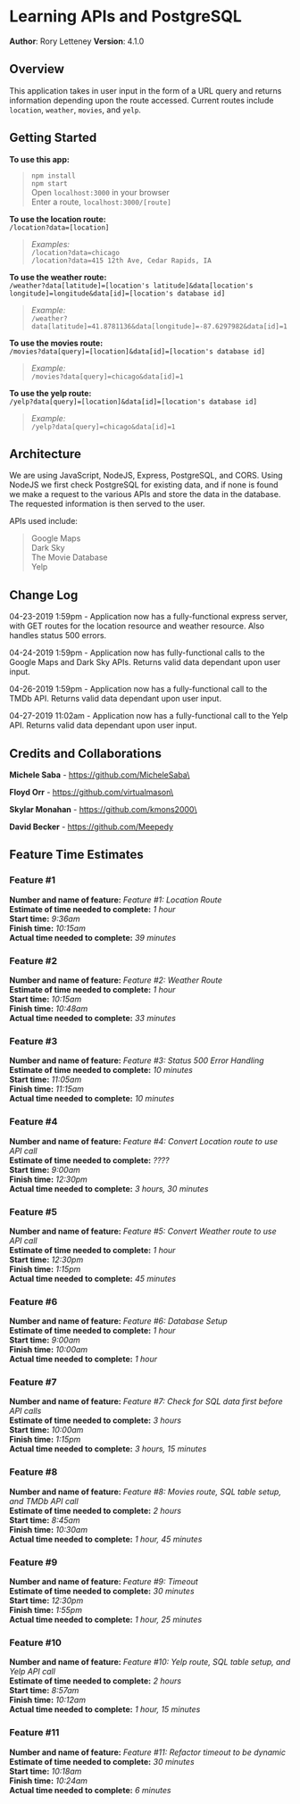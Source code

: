 # Learning APIs and PostgreSQL

**Author**: Rory Letteney
**Version**: 4.1.0

## Overview
This application takes in user input in the form of a URL query and returns information depending upon the route accessed. Current routes include `location`, `weather`, `movies`, and `yelp`.

## Getting Started
**To use this app:**
> `npm install`\
> `npm start`\
> Open `localhost:3000` in your browser\
> Enter a route, `localhost:3000/[route]`

**To use the location route:**\
`/location?data=[location]`

> *Examples:*\
> `/location?data=chicago`\
> `/location?data=415 12th Ave, Cedar Rapids, IA`

**To use the weather route:**\
`/weather?data[latitude]=[location's latitude]&data[location's longitude]=longitude&data[id]=[location's database id]`

> *Example:*\
> `/weather?data[latitude]=41.8781136&data[longitude]=-87.6297982&data[id]=1`

**To use the movies route:**\
`/movies?data[query]=[location]&data[id]=[location's database id]`

> *Example:*\
> `/movies?data[query]=chicago&data[id]=1`

**To use the yelp route:**\
`/yelp?data[query]=[location]&data[id]=[location's database id]`

> *Example:*\
> `/yelp?data[query]=chicago&data[id]=1`

## Architecture
We are using JavaScript, NodeJS, Express, PostgreSQL, and CORS. Using NodeJS we first check PostgreSQL for existing data, and if none is found we make a request to the various APIs and store the data in the database. The requested information is then served to the user.

APIs used include:
> Google Maps\
> Dark Sky\
> The Movie Database\
> Yelp

## Change Log
04-23-2019 1:59pm - Application now has a fully-functional express server, with GET routes for the location resource and weather resource. Also handles status 500 errors.

04-24-2019 1:59pm - Application now has fully-functional calls to the Google Maps and Dark Sky APIs. Returns valid data dependant upon user input.

04-26-2019 1:59pm - Application now has a fully-functional call to the TMDb API. Returns valid data dependant upon user input.

04-27-2019 11:02am - Application now has a fully-functional call to the Yelp API. Returns valid data dependant upon user input.

## Credits and Collaborations
**Michele Saba** - https://github.com/MicheleSaba\

**Floyd Orr** - https://github.com/virtualmason\

**Skylar Monahan** - https://github.com/kmons2000\

**David Becker** - https://github.com/Meepedy

## Feature Time Estimates

### Feature #1
**Number and name of feature:** *Feature #1: Location Route*\
**Estimate of time needed to complete:** *1 hour*\
**Start time:** *9:36am*\
**Finish time:** *10:15am*\
**Actual time needed to complete:** *39 minutes*

### Feature #2
**Number and name of feature:** *Feature #2: Weather Route*\
**Estimate of time needed to complete:** *1 hour*\
**Start time:** *10:15am*\
**Finish time:** *10:48am*\
**Actual time needed to complete:** *33 minutes*

### Feature #3
**Number and name of feature:** *Feature #3: Status 500 Error Handling*\
**Estimate of time needed to complete:** *10 minutes*\
**Start time:** *11:05am*\
**Finish time:** *11:15am*\
**Actual time needed to complete:** *10 minutes*

### Feature #4
**Number and name of feature:** *Feature #4: Convert Location route to use API call*\
**Estimate of time needed to complete:** *????*\
**Start time:** *9:00am*\
**Finish time:** *12:30pm*\
**Actual time needed to complete:** *3 hours, 30 minutes*

### Feature #5
**Number and name of feature:** *Feature #5: Convert Weather route to use API call*\
**Estimate of time needed to complete:** *1 hour*\
**Start time:** *12:30pm*\
**Finish time:** *1:15pm*\
**Actual time needed to complete:** *45 minutes*

### Feature #6
**Number and name of feature:** *Feature #6: Database Setup*\
**Estimate of time needed to complete:** *1 hour*\
**Start time:** *9:00am*\
**Finish time:** *10:00am*\
**Actual time needed to complete:** *1 hour*

### Feature #7
**Number and name of feature:** *Feature #7: Check for SQL data first before API calls*\
**Estimate of time needed to complete:** *3 hours*\
**Start time:** *10:00am*\
**Finish time:** *1:15pm*\
**Actual time needed to complete:** *3 hours, 15 minutes*

### Feature #8
**Number and name of feature:** *Feature #8: Movies route, SQL table setup, and TMDb API call*\
**Estimate of time needed to complete:** *2 hours*\
**Start time:** *8:45am*\
**Finish time:** *10:30am*\
**Actual time needed to complete:** *1 hour, 45 minutes*

### Feature #9
**Number and name of feature:** *Feature #9: Timeout*\
**Estimate of time needed to complete:** *30 minutes*\
**Start time:** *12:30pm*\
**Finish time:** *1:55pm*\
**Actual time needed to complete:** *1 hour, 25 minutes*

### Feature #10
**Number and name of feature:** *Feature #10: Yelp route, SQL table setup, and Yelp API call*\
**Estimate of time needed to complete:** *2 hours*\
**Start time:** *8:57am*\
**Finish time:** *10:12am*\
**Actual time needed to complete:** *1 hour, 15 minutes*

### Feature #11
**Number and name of feature:** *Feature #11: Refactor timeout to be dynamic*\
**Estimate of time needed to complete:** *30 minutes*\
**Start time:** *10:18am*\
**Finish time:** *10:24am*\
**Actual time needed to complete:** *6 minutes*
